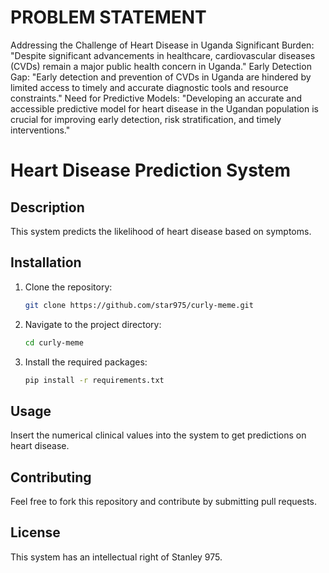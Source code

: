 # PROBLEM STATEMENT
Addressing the Challenge of Heart Disease in Uganda
Significant Burden: "Despite significant advancements in healthcare, cardiovascular diseases (CVDs) remain a major public health concern in Uganda."
Early Detection Gap: "Early detection and prevention of CVDs in Uganda are hindered by limited access to timely and accurate diagnostic tools and resource constraints."
Need for Predictive Models: "Developing an accurate and accessible predictive model for heart disease in the Ugandan population is crucial for improving early detection, risk stratification, and timely interventions."

# Heart Disease Prediction System

## Description
This system predicts the likelihood of heart disease based on symptoms.

## Installation
1. Clone the repository:
   ```bash
   git clone https://github.com/star975/curly-meme.git
   ```
2. Navigate to the project directory:
   ```bash
   cd curly-meme
   ```
3. Install the required packages:
   ```bash
   pip install -r requirements.txt
   ```

## Usage
Insert the numerical clinical values into the system to get predictions on heart disease.

## Contributing
Feel free to fork this repository and contribute by submitting pull requests.

## License
This system has an intellectual right of Stanley 975.
